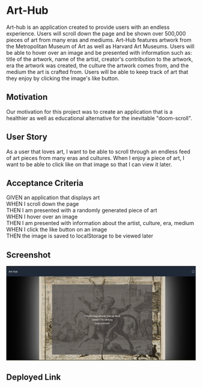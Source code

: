 # Art-Hub
Art-hub is an application created to provide users with an endless experience. Users will scroll down the page and be shown over 500,000 pieces of art from many eras and mediums. Art-Hub features artwork from the Metropolitan Museum of Art as well as Harvard Art Museums. Users will be able to hover over an image and be presented with information such as: title of the artwork, name of the artist, creator's contribution to the artwork, era the artwork was created, the culture the artwork comes from, and the medium the art is crafted from. Users will be able to keep track of art that they enjoy by clicking the image's like button.

## Motivation
Our motivation for this project was to create an application that is a healthier as well as educational alternative for the inevitable "doom-scroll". 

## User Story
As a user that loves art, I want to be able to scroll through an endless feed of art pieces from many eras and cultures. When I enjoy a piece of art, I want to be able to click like on that image so that I can view it later. 


## Acceptance Criteria
GIVEN an application that displays art
<br>
WHEN I scroll down the page
<br>
THEN I am presented with a randomly generated piece of art
<br>
WHEN I hover over an image
<br>
THEN I am presented with information about the artist, culture, era, medium
<br>
WHEN I click the like button on an image
<br>
THEN the image is saved to localStorage to be viewed later 


## Screenshot
<img src="assets\art-hub-screenshot.jpg" alt="An image of the world famous Art-Hub." />


## Deployed Link
